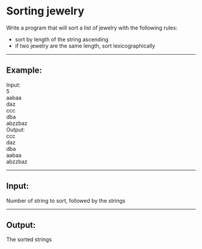 # Sorting jewelry
Write a program that will sort a list of jewelry with the following rules:
* sort by length of the string ascending
* if two jewelry are the same length, sort lexicographically

-----

## Example:
Input:\
5\
aabaa\
daz\
ccc\
dba\
abzzbaz\
Output:\
ccc\
daz\
dba\
aabaa\
abzzbaz

-----

## Input:
Number of string to sort, followed by the strings

-----

## Output:
The sorted strings